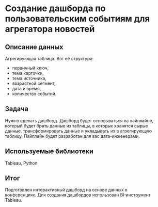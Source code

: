 # Создание дашборда по пользовательским событиям для агрегатора новостей

## Описание данных
Агрегирующая таблица. Вот её структура:
- первичный ключ,
- тема карточки,
- тема источника,
- возрастной сегмент,
- дата и время,
- количество событий.

## Задача
Нужно сделать дашборд. Дашборд будет основываться на пайплайне, который будет брать данные из таблицы, в которых хранятся сырые данные, трансформировать данные и укладывать их в агрегирующую таблицу. Пайплайн будет разработан для вас дата-инженерами.

## Используемые библиотеки
Tableau, Python 

## Итог 
Подготовлен интерактивный дашборд на основе данных о конференциях. Для создания дашбордов использован BI-инструмент Tableau.  

